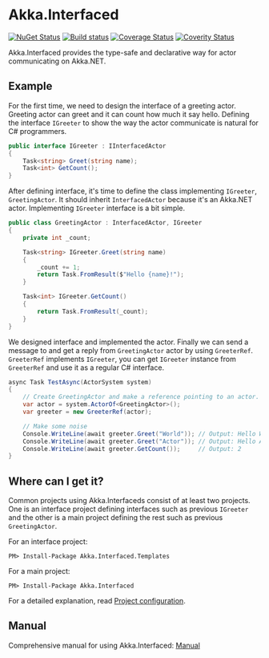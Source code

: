 # Akka.Interfaced

[![NuGet Status](http://img.shields.io/nuget/v/Akka.Interfaced.svg?style=flat)](https://www.nuget.org/packages/Akka.Interfaced/)
[![Build status](https://ci.appveyor.com/api/projects/status/ttuin5f31sj341n3?svg=true)](https://ci.appveyor.com/project/veblush/akka-interfaced)
[![Coverage Status](https://coveralls.io/repos/github/SaladLab/Akka.Interfaced/badge.svg?branch=master)](https://coveralls.io/github/SaladLab/Akka.Interfaced?branch=master)
[![Coverity Status](https://scan.coverity.com/projects/8460/badge.svg?flat=1)](https://scan.coverity.com/projects/saladlab-akka-interfaced)

Akka.Interfaced provides the type-safe and declarative way for actor communicating on Akka.NET.

## Example

For the first time, we need to design the interface of a greeting actor.
Greeting actor can greet and it can count how much it say hello.
Defining the interface `IGreeter` to show the way the actor communicate is natural for C# programmers.

```csharp
public interface IGreeter : IInterfacedActor
{
    Task<string> Greet(string name);
    Task<int> GetCount();
}
```

After defining interface, it's time to define the class implementing `IGreeter`, `GreetingActor`.
It should inherit `InterfacedActor` because it's an Akka.NET actor.
Implementing `IGreeter` interface is a bit simple.

```csharp
public class GreetingActor : InterfacedActor, IGreeter
{
    private int _count;

    Task<string> IGreeter.Greet(string name)
    {
        _count += 1;
        return Task.FromResult($"Hello {name}!");
    }

    Task<int> IGreeter.GetCount()
    {
        return Task.FromResult(_count);
    }
}
```

We designed interface and implemented the actor.
Finally we can send a message to and get a reply from `GreetingActor` actor by using `GreeterRef`.
`GreeterRef` implements `IGreeter`, you can get `IGreeter` instance from `GreeterRef` and use it as a regular C# interface.

```csharp
async Task TestAsync(ActorSystem system)
{
    // Create GreetingActor and make a reference pointing to an actor.
    var actor = system.ActorOf<GreetingActor>();
    var greeter = new GreeterRef(actor);

    // Make some noise
    Console.WriteLine(await greeter.Greet("World")); // Output: Hello World!
    Console.WriteLine(await greeter.Greet("Actor")); // Output: Hello Actor!
    Console.WriteLine(await greeter.GetCount());     // Output: 2
}
```

## Where can I get it?

Common projects using Akka.Interfaceds consist of at least two projects.
One is an interface project defining interfaces such as previous `IGreeter` and
the other is a main project defining the rest such as previous `GreetingActor`.

For an interface project:

```
PM> Install-Package Akka.Interfaced.Templates
```

For a main project:

```
PM> Install-Package Akka.Interfaced
```

For a detailed explanation, read [Project configuration](./Configuration.md).

## Manual

Comprehensive manual for using Akka.Interfaced: [Manual](./docs/Manual.md)
